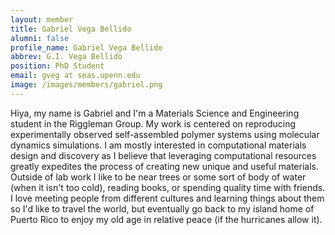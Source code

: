 ```yaml
---
layout: member
title: Gabriel Vega Bellido
alumni: false 
profile_name: Gabriel Vega Bellido
abbrev: G.I. Vega Bellido 
position: PhD Student
email: gveg at seas.upenn.edu
image: /images/members/gabriel.png 
---
```

Hiya, my name is Gabriel and I'm a Materials Science and Engineering student in the Riggleman Group. My work is centered on reproducing experimentally observed self-assembled polymer systems using molecular dynamics simulations. I am mostly interested in computational materials design and discovery as I believe that leveraging computational resources greatly expedites the process of creating new unique and useful materials. Outside of lab work I like to be near trees or some sort of body of water (when it isn't too cold), reading books, or spending quality time with friends. I love meeting people from different cultures and learning things about them so I'd like to travel the world, but eventually go back to my island home of Puerto Rico to enjoy my old age in relative peace (if the hurricanes allow it).
